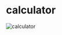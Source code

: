 # calculator
![calculator](https://user-images.githubusercontent.com/93661276/140632586-99d000b9-5e32-4885-8842-0cf3bde3c956.PNG)
